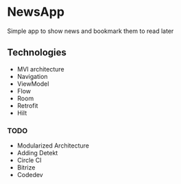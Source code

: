 # NewsApp
Simple app to show news and bookmark them to read later

## Technologies
- MVI architecture
- Navigation
- ViewModel
- Flow
- Room
- Retrofit
- Hilt

### TODO
- Modularized Architecture
- Adding Detekt
- Circle CI
- Bitrize
- Codedev


